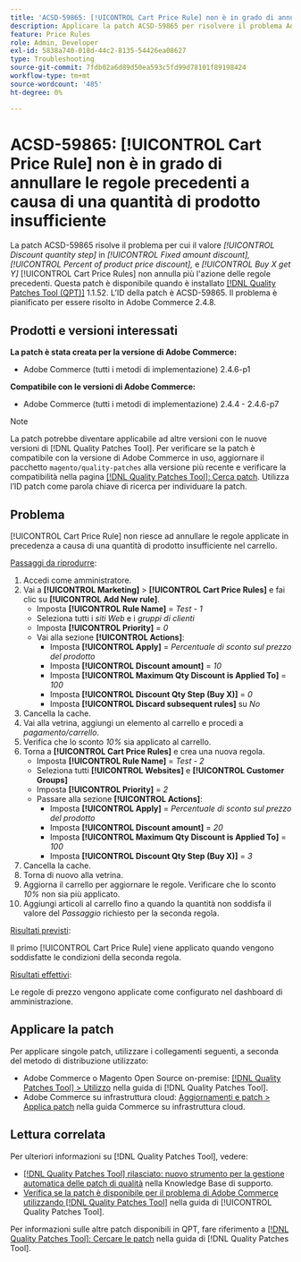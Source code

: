 ```yaml
---
title: 'ACSD-59865: [!UICONTROL Cart Price Rule] non è in grado di annullare le regole precedenti a causa di una quantità di prodotto insufficiente'
description: Applicare la patch ACSD-59865 per risolvere il problema Adobe Commerce in cui il valore *Incremento quantità sconto* in *Sconto importo fisso,* *Percentuale sconto prezzo prodotto,* e *Acquista X ottieni Y* [!UICONTROL Cart Price Rules] non annulla più l'azione delle regole precedenti.
feature: Price Rules
role: Admin, Developer
exl-id: 5838a740-018d-44c2-8135-54426ea08627
type: Troubleshooting
source-git-commit: 7fdb02a6d89d50ea593c5fd99d78101f89198424
workflow-type: tm+mt
source-wordcount: '485'
ht-degree: 0%

---
```


# ACSD-59865: [!UICONTROL Cart Price Rule] non è in grado di annullare le regole precedenti a causa di una quantità di prodotto insufficiente

La patch ACSD-59865 risolve il problema per cui il valore *[!UICONTROL Discount quantity step]* in *[!UICONTROL Fixed amount discount],* *[!UICONTROL Percent of product price discount],* e *[!UICONTROL Buy X get Y]* [!UICONTROL Cart Price Rules] non annulla più l&#39;azione delle regole precedenti. Questa patch è disponibile quando è installato [[!DNL Quality Patches Tool (QPT)]](https://experienceleague.adobe.com/it/docs/commerce-operations/tools/quality-patches-tool/quality-patches-tool-to-self-serve-quality-patches) 1.1.52. L’ID della patch è ACSD-59865. Il problema è pianificato per essere risolto in Adobe Commerce 2.4.8.

## Prodotti e versioni interessati

**La patch è stata creata per la versione di Adobe Commerce:**

* Adobe Commerce (tutti i metodi di implementazione) 2.4.6-p1

**Compatibile con le versioni di Adobe Commerce:**

* Adobe Commerce (tutti i metodi di implementazione) 2.4.4 - 2.4.6-p7

>[!NOTE]
>
>La patch potrebbe diventare applicabile ad altre versioni con le nuove versioni di [!DNL Quality Patches Tool]. Per verificare se la patch è compatibile con la versione di Adobe Commerce in uso, aggiornare il pacchetto `magento/quality-patches` alla versione più recente e verificare la compatibilità nella pagina [[!DNL Quality Patches Tool]: Cerca patch](https://experienceleague.adobe.com/tools/commerce-quality-patches/index.html?lang=it). Utilizza l’ID patch come parola chiave di ricerca per individuare la patch.

## Problema

[!UICONTROL Cart Price Rule] non riesce ad annullare le regole applicate in precedenza a causa di una quantità di prodotto insufficiente nel carrello.

<u>Passaggi da riprodurre</u>:

1. Accedi come amministratore.
1. Vai a **[!UICONTROL Marketing]** > **[!UICONTROL Cart Price Rules]** e fai clic su **[!UICONTROL Add New rule]**.
   * Imposta **[!UICONTROL Rule Name]** = *Test - 1*
   * Seleziona tutti i *siti Web* e i *gruppi di clienti*
   * Imposta **[!UICONTROL Priority]** = *0*
   * Vai alla sezione **[!UICONTROL Actions]**:
      * Imposta **[!UICONTROL Apply]** = *Percentuale di sconto sul prezzo del prodotto*
      * Imposta **[!UICONTROL Discount amount]** = *10*
      * Imposta **[!UICONTROL Maximum Qty Discount is Applied To]** = *100*
      * Imposta **[!UICONTROL Discount Qty Step (Buy X)]** = *0*
      * Imposta **[!UICONTROL Discard subsequent rules]** su *No*
1. Cancella la cache.
1. Vai alla vetrina, aggiungi un elemento al carrello e procedi a *pagamento/carrello*.
1. Verifica che lo sconto *10%* sia applicato al carrello.
1. Torna a **[!UICONTROL Cart Price Rules]** e crea una nuova regola.
   * Imposta **[!UICONTROL Rule Name]** = *Test - 2*
   * Seleziona tutti **[!UICONTROL Websites]** e **[!UICONTROL Customer Groups]**
   * Imposta **[!UICONTROL Priority]** = *2*
   * Passare alla sezione **[!UICONTROL Actions]**:
      * Imposta **[!UICONTROL Apply]** = *Percentuale di sconto sul prezzo del prodotto*
      * Imposta **[!UICONTROL Discount amount]** = *20*
      * Imposta **[!UICONTROL Maximum Qty Discount is Applied To]** = *100*
      * Imposta **[!UICONTROL Discount Qty Step (Buy X)]** = *3*
1. Cancella la cache.
1. Torna di nuovo alla vetrina.
1. Aggiorna il carrello per aggiornare le regole. Verificare che lo sconto *10%* non sia più applicato.
1. Aggiungi articoli al carrello fino a quando la quantità non soddisfa il valore del *Passaggio* richiesto per la seconda regola.

<u>Risultati previsti</u>:

Il primo [!UICONTROL Cart Price Rule] viene applicato quando vengono soddisfatte le condizioni della seconda regola.

<u>Risultati effettivi</u>:

Le regole di prezzo vengono applicate come configurato nel dashboard di amministrazione.

## Applicare la patch

Per applicare singole patch, utilizzare i collegamenti seguenti, a seconda del metodo di distribuzione utilizzato:

* Adobe Commerce o Magento Open Source on-premise: [[!DNL Quality Patches Tool] > Utilizzo](/help/tools/quality-patches-tool/usage.md) nella guida di [!DNL Quality Patches Tool].
* Adobe Commerce su infrastruttura cloud: [Aggiornamenti e patch > Applica patch](https://experienceleague.adobe.com/docs/commerce-cloud-service/user-guide/develop/upgrade/apply-patches.html?lang=it) nella guida Commerce su infrastruttura cloud.

## Lettura correlata

Per ulteriori informazioni su [!DNL Quality Patches Tool], vedere:

* [[!DNL Quality Patches Tool] rilasciato: nuovo strumento per la gestione automatica delle patch di qualità](https://experienceleague.adobe.com/it/docs/commerce-operations/tools/quality-patches-tool/quality-patches-tool-to-self-serve-quality-patches) nella Knowledge Base di supporto.
* [Verifica se la patch è disponibile per il problema di Adobe Commerce utilizzando  [!DNL Quality Patches Tool]](/help/tools/quality-patches-tool/patches-available-in-qpt/check-patch-for-magento-issue-with-magento-quality-patches.md) nella guida di [!UICONTROL Quality Patches Tool].

Per informazioni sulle altre patch disponibili in QPT, fare riferimento a [[!DNL Quality Patches Tool]: Cercare le patch](https://experienceleague.adobe.com/tools/commerce-quality-patches/index.html?lang=it) nella guida di [!DNL Quality Patches Tool].
